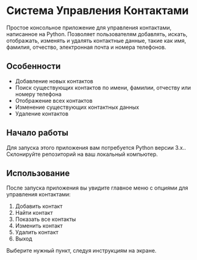 # Система Управления Контактами

Простое консольное приложение для управления контактами, написанное на Python. Позволяет пользователям добавлять, искать, отображать, изменять и удалять контактные данные, такие как имя, фамилия, отчество, электронная почта и номера телефонов.

## Особенности

- Добавление новых контактов
- Поиск существующих контактов по имени, фамилии, отчеству или номеру телефона
- Отображение всех контактов
- Изменение существующих контактных данных
- Удаление контактов

## Начало работы

Для запуска этого приложения вам потребуется Python версии 3.x.. Склонируйте репозиторий на ваш локальный компьютер.

## Использование

После запуска приложения вы увидите главное меню с опциями для управления контактами:

1. Добавить контакт
2. Найти контакт
3. Показать все контакты
4. Изменить контакт
5. Удалить контакт
6. Выход

Выберите нужный пункт, следуя инструкциям на экране.